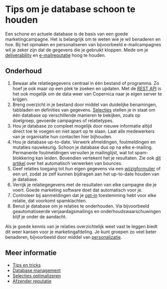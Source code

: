 # Tips om je database schoon te houden

Een schone en actuele database is de basis van een goede
marketingcampagne. Het is belangrijk om te weten wie je wil benaderen en
hoe. Bij het opmaken en personaliseren van bijvoorbeeld e-mailcampagnes
wil je zeker zijn dat de gegevens die je gebruikt kloppen. Mede om je
[deliverability](./deliverability "Deliverability")
en [e-mailreputatie](./sender-reputation "E-mailreputatie")
hoog te houden.


## Onderhoud

1.  Bewaar alle relatiegegevens centraal in één bestand of programma. Zo
    hoef je ook maar op een plek te zoeken en updaten. Met de [REST API](./rest-api) 
    is het ook mogelijk om de data weer van Copernica naar je eigen server 
    te krijgen.
2.  Breng overzicht in je bestand door middel van duidelijke benamingen,
    tabbladen en definities van gegevens. [Selecties](selections-introduction) 
    stellen je in staat om één database op verschillende manieren te 
    bekijken, zoals op doelgroep, gevoerde campagnes of relatietypes.
3.  Hou je database zo compleet mogelijk door nieuwe informatie altijd
    direct toe te voegen en niet apart op te slaan. Laat alle
    medewerkers van je organisatie hun contacten hier bijhouden.
4.  Hou je database up-to-date. Verwerk afmeldingen, foutmeldingen en
    mutaties nauwkeurig. Schoon je database dus op na elke e-mailing.
    Permanente foutmeldingen vervuilen je mailinglijst, wat tot
    spam-blokkering kan leiden. Bovendien vertekent het je resultaten.
    Zie ook [dit artikel](./automatically-process-bounces) over het 
    automatisch verwerken van bounces.
5.  Geef relaties toegang tot hun eigen gegevens via een [wijzigformulier](./webforms)
    of een url, zodat ze zelf kunnen bijdragen aan het up-to-date houden
    van je database.
6.  Verrijk je relatiegegevens met de resultaten van elke campagne die
    je voert. Goede marketing software doet dat automatisch voor je.
7.  Controleer bij aanmeldingen dat je
    [opt-in](./create-a-double-optin-for-new-subscribers)
    toestemming hebt voor elke relatie, dat voorkomt spamklachten.
8.  Benut je database om je relaties te onderhouden. Via bijvoorbeeld
    geautomatiseerde verjaardagsmailings en onderhoudswaarschuwingen
    blijf je onder de aandacht.

Als je goede kennis van je relaties overzichtelijk weet vast te leggen biedt 
dit weer kansen voor je marketingafdeling. Je kunt groepen zo veel beter 
benaderen, bijvoorbeeld door middel van [personalizatie](./personalization).

## Meer informatie

* [Tips en tricks](./tips-and-tricks)
* [Database management](./database-introduction)
* [Selecties optimalizeren](./selections-optimization)
* [Afzender reputatie](./sender-reputation)
